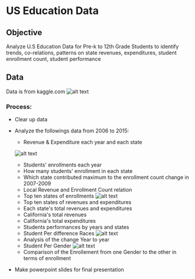 # US Education Data

## Objective
Analyze U.S Education Data for Pre-k to 12th Grade Students to identify trends, co-relations, patterns on state revenues, expenditures, student enrollment count, student performance


## Data
Data is from kaggle.com 
![alt text](https://www.kaggle.com/noriuk/us-education-datasets-unification-project)

### Process: 
* Clear up data
* Analyze the followings data from 2006 to 2015:
   * Revenue & Expenditure each year and each state

  ![alt text](https://github.com/sipaju2/PROJECT1/blob/master/Data%20Analysis/2006-2015_Each_State_Total_Revenues_and_Expenditures.png)
   * Students' enrollments each year
   * How many students' enrollment in each state
   * Which state contributed maximum to the enrollment count change in 2007-2009
   * Local Revenue and Enrollment Count relation
   * Top ten states of enrollments 
![alt text](https://github.com/sipaju2/PROJECT1/blob/master/Data%20Analysis/Student%20Enrollments.png)
   * Top ten states of revenues and expenditures
   * Each state's total revenues and expenditures
   * California's total revenues
   * California's total expenditures
   * Students performances by years and states
   * Student Per difference Races
   ![alt text](https://github.com/sipaju2/PROJECT1/blob/master/Data%20Analysis/Race_differences.png)
   * Analysis of the change Year to year
   * Student Per Gender
   ![alt text](https://github.com/sipaju2/PROJECT1/blob/master/Data%20Analysis/sex_differences.png)
   * Comparison of the Enrollement from one Gender to the other in terms of enrollment
 * Make powerpoint slides for final presentation



